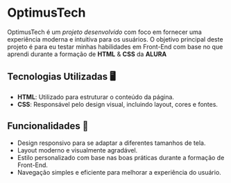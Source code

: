 # OptimusTech

OptimusTech é um *projeto desenvolvido* com foco em fornecer uma experiência moderna e intuitiva para os usuários. O objetivo principal deste projeto é para eu testar minhas habilidades em Front-End com base no que aprendi durante a formação de **HTML** & **CSS** da **ALURA**

## Tecnologias Utilizadas 🖥️

- **HTML**: Utilizado para estruturar o conteúdo da página.
- **CSS**: Responsável pelo design visual, incluindo layout, cores e fontes.

## Funcionalidades 👾

- Design responsivo para se adaptar a diferentes tamanhos de tela.
- Layout moderno e visualmente agradável.
- Estilo personalizado com base nas boas práticas durante a formação de Front-End.
- Navegação simples e eficiente para melhorar a experiência do usuário.
